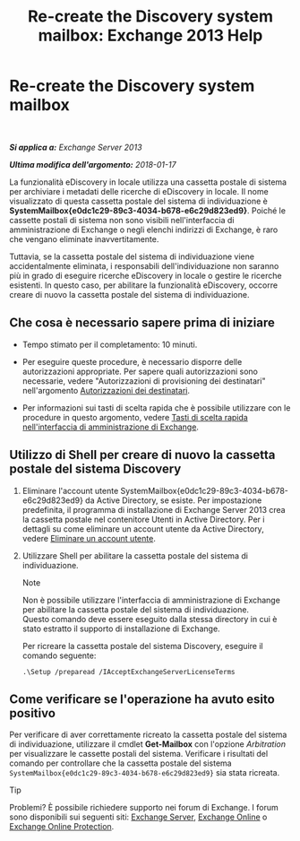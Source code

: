 ﻿---
title: 'Re-create the Discovery system mailbox: Exchange 2013 Help'
TOCTitle: Re-create the Discovery system mailbox
ms:assetid: 5ae8426b-5661-4ecb-99c4-cdd342107fb1
ms:mtpsurl: https://technet.microsoft.com/it-it/library/Gg588318(v=EXCHG.150)
ms:contentKeyID: 50480745
ms.date: 01/31/2018
mtps_version: v=EXCHG.150
ms.translationtype: HT
---

# Re-create the Discovery system mailbox

 

_**Si applica a:** Exchange Server 2013_

_**Ultima modifica dell'argomento:** 2018-01-17_

La funzionalità eDiscovery in locale utilizza una cassetta postale di sistema per archiviare i metadati delle ricerche di eDiscovery in locale. Il nome visualizzato di questa cassetta postale del sistema di individuazione è **SystemMailbox{e0dc1c29-89c3-4034-b678-e6c29d823ed9}**. Poiché le cassette postali di sistema non sono visibili nell'interfaccia di amministrazione di Exchange o negli elenchi indirizzi di Exchange, è raro che vengano eliminate inavvertitamente.

Tuttavia, se la cassetta postale del sistema di individuazione viene accidentalmente eliminata, i responsabili dell'individuazione non saranno più in grado di eseguire ricerche eDiscovery in locale o gestire le ricerche esistenti. In questo caso, per abilitare la funzionalità eDiscovery, occorre creare di nuovo la cassetta postale del sistema di individuazione.

## Che cosa è necessario sapere prima di iniziare

  - Tempo stimato per il completamento: 10 minuti.

  - Per eseguire queste procedure, è necessario disporre delle autorizzazioni appropriate. Per sapere quali autorizzazioni sono necessarie, vedere "Autorizzazioni di provisioning dei destinatari" nell'argomento [Autorizzazioni dei destinatari](recipients-permissions-exchange-2013-help.md).

  - Per informazioni sui tasti di scelta rapida che è possibile utilizzare con le procedure in questo argomento, vedere [Tasti di scelta rapida nell'interfaccia di amministrazione di Exchange](keyboard-shortcuts-in-the-exchange-admin-center-exchange-online-protection-help.md).

## Utilizzo di Shell per creare di nuovo la cassetta postale del sistema Discovery

1.  Eliminare l'account utente SystemMailbox{e0dc1c29-89c3-4034-b678-e6c29d823ed9} da Active Directory, se esiste. Per impostazione predefinita, il programma di installazione di Exchange Server 2013 crea la cassetta postale nel contenitore Utenti in Active Directory. Per i dettagli su come eliminare un account utente da Active Directory, vedere [Eliminare un account utente](https://go.microsoft.com/fwlink/p/?linkid=215850).

2.  Utilizzare Shell per abilitare la cassetta postale del sistema di individuazione.
    

    > [!NOTE]
    > Non è possibile utilizzare l'interfaccia di amministrazione di Exchange per abilitare la cassetta postale del sistema di individuazione.<BR>Questo comando deve essere eseguito dalla stessa directory in cui è stato estratto il supporto di installazione di Exchange.

    
    Per ricreare la cassetta postale del sistema Discovery, eseguire il comando seguente:
    
        .\Setup /preparead /IAcceptExchangeServerLicenseTerms

## Come verificare se l'operazione ha avuto esito positivo

Per verificare di aver correttamente ricreato la cassetta postale del sistema di individuazione, utilizzare il cmdlet **Get-Mailbox** con l'opzione *Arbitration* per visualizzare le cassette postali del sistema. Verificare i risultati del comando per controllare che la cassetta postale del sistema `SystemMailbox{e0dc1c29-89c3-4034-b678-e6c29d823ed9}` sia stata ricreata.


> [!TIP]
> Problemi? È possibile richiedere supporto nei forum di Exchange. I forum sono disponibili sui seguenti siti: <A href="https://go.microsoft.com/fwlink/p/?linkid=60612">Exchange Server</A>, <A href="https://go.microsoft.com/fwlink/p/?linkid=267542">Exchange Online</A> o <A href="https://go.microsoft.com/fwlink/p/?linkid=285351">Exchange Online Protection</A>.


